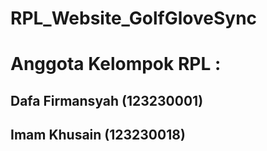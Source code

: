 # RPL_Website_GolfGloveSync

# Anggota Kelompok RPL :
## Dafa Firmansyah (123230001)
## Imam Khusain (123230018)
